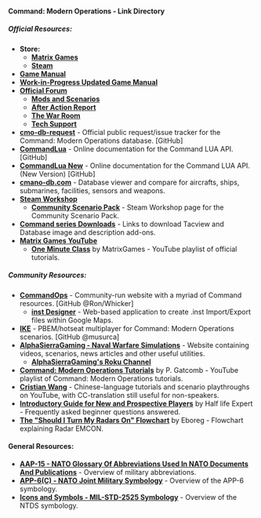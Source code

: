 #### Command: Modern Operations - Link Directory

##### Official Resources:

* **Store:**
  * [**Matrix Games**](https://www.matrixgames.com/game/command-modern-operations)
  * [**Steam**](https://store.steampowered.com/app/1076160/Command_Modern_Operations/)
* [**Game Manual**](https://www.matrixgames.com/amazon/PDF/CMO/CMO_manual_EBOOK.pdf)
* [**Work-in-Progress Updated Game Manual**](https://www.matrixgames.com/forums/viewtopic.php?p=5045389&sid=e82f4742174442f32f71d7233af7a061#p5045389)
* [**Official Forum**](https://www.matrixgames.com/forums/viewforum.php?f=10201)
  * [**Mods and Scenarios**](https://www.matrixgames.com/forums/viewforum.php?f=10233)
  * [**After Action Report**](https://www.matrixgames.com/forums/viewforum.php?f=10232)
  * [**The War Room**](https://www.matrixgames.com/forums/viewforum.php?f=10237)
  * [**Tech Support**](https://www.matrixgames.com/forums/viewforum.php?f=10230)
* [**cmo-db-request**](https://github.com/PygmalionOfCyprus/cmo-db-requests) - Official public request/issue tracker for the Command: Modern Operations database. [GitHub]
* [**CommandLua**](https://commandlua.github.io/) - Online documentation for the Command LUA API. [GitHub]
* [**CommandLua New**](http://commandlua.github.io/index2.html) - Online documentation for the Command LUA API.(New Version) [GitHub]
* [**cmano-db.com**](https://cmano-db.com/) - Database viewer and compare for aircrafts, ships, submarines, facilities, sensors and weapons.
* [**Steam Workshop**](https://steamcommunity.com/app/1076160/workshop/)
  * [**Community Scenario Pack**](https://steamcommunity.com/sharedfiles/filedetails/?id=2639756219) - Steam Workshop page for the Community Scenario Pack.
* [**Command series Downloads**](https://command.matrixgames.com/?page_id=1876) - Links to download Tacview and Database image and description add-ons.
* [**Matrix Games YouTube**](https://www.youtube.com/@MatrixGamesUK/videos)
  * [**One Minute Class**](https://www.youtube.com/playlist?list=PLk5K-IfEIqTuU_AwMIU92cEYTEvo-GH19) by MatrixGames - YouTube playlist of official tutorials.

##### Community Resources:

* [**CommandOps**](https://commandops.github.io/) - Community-run website with a myriad of Command resources. [GitHub @Ron/Whicker]
  * [**inst Designer**](https://commandops.github.io/inst-designer/) - Web-based application to create .inst Import/Export files within Google Maps.
* [**IKE**](https://github.com/musurca/IKE) - PBEM/hotseat multiplayer for Command: Modern Operations scenarios. [GitHub @musurca]
* [**AlphaSierraGaming - Naval Warfare Simulations**](https://alphasierragaming.com/home.htm) - Website containing videos, scenarios, news articles and other useful utilities.
  * [**AlphaSierraGaming's Roku Channel**](https://channelstore.roku.com/details/2db1aef487a22d8a14b24c3cdf979e3a/alphasierragaming)
* [**Command: Modern Operations Tutorials**](https://youtube.com/playlist?list=PLumwWCWlwh39mBwwGJh-LE4_KWwLobkoT) by P. Gatcomb - YouTube playlist of Command: Modern Operations tutorials.
* [**Cristian Wang**](https://www.youtube.com/@cristianwang344) - Chinese-language tutorials and scenario playthroughs on YouTube, with CC-translation still useful for non-speakers.
* [**Introductory Guide for New and Prospective Players**](https://steamcommunity.com/sharedfiles/filedetails/?id=1919334405) by Half life Expert - Frequently asked beginner questions answered.
* [**The "Should I Turn My Radars On" Flowchart**](https://steamcommunity.com/sharedfiles/filedetails/?id=2018883851) by Eboreg - Flowchart explaining Radar EMCON.

#### General Resources:

* [**AAP-15 - NATO Glossary Of Abbreviations Used In NATO Documents And Publications**](https://www.jcs.mil/Portals/36/Documents/Doctrine/Other_Pubs/aap15.pdf) - Overview of military abbreviations.
* [**APP-6(C) - NATO Joint Military Symbology**](https://www.cimic-coe.org/resources/external-publications/app-6-c.pdf) - Overview of the APP-6 symbology.
* [**Icons and Symbols - MIL-STD-2525 Symbology**](https://web.archive.org/web/20180915224252/http://www.rogercooper.com/documents/FILE_N_1000508.pdf) - Overview of the NTDS symbology.

